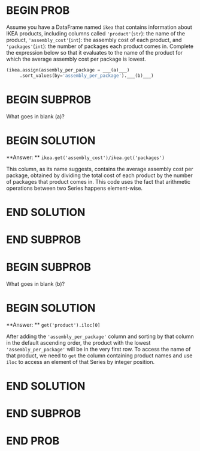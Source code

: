 # BEGIN PROB

Assume you have a DataFrame named `ikea` that contains information about IKEA products, including columns called `'product'`(`str`): the name of the product, `'assembly_cost'`(`int`): the assembly cost of each product, and `'packages'`(`int`): the number of packages each product comes in. Complete the expression below so that it evaluates to the name of the product for which the average assembly cost per package is lowest.

```py
(ikea.assign(assembly_per_package = ___(a)___)
     .sort_values(by='assembly_per_package').___(b)___)
```

# BEGIN SUBPROB

What goes in blank (a)?

# BEGIN SOLUTION

**Answer: ** `ikea.get('assembly_cost')/ikea.get('packages')`

This column, as its name suggests, contains the average assembly cost per package, obtained by dividing the total cost of each product by the number of packages that product comes in. This code uses the fact that arithmetic operations between two Series happens element-wise.

# END SOLUTION

# END SUBPROB

# BEGIN SUBPROB

What goes in blank (b)?

# BEGIN SOLUTION

**Answer: ** `get('product').iloc[0]`

After adding the `'assembly_per_package'` column and sorting by that column in the default ascending order, the product with the lowest `'assembly_per_package'` will be in the very first row. To access the name of that product, we need to `get` the column containing product names and use `iloc` to access an element of that Series by integer position.

# END SOLUTION

# END SUBPROB

# END PROB